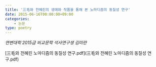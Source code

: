 ```yaml
---
title: '三毛와 전혜린의 생애와 작품을 통해 본 노마디즘의 동질성 연구'
date: 2015-06-16T00:00:00+09:00
categories:
    - 논문
type: poetry
---
```


*연변대학 2015급 비교문학 석사연구생 김미란*

<i class="fa fa-download"></i> [三毛와 전혜린 노마디즘의 동질성 연구.pdf](三毛와 전혜린 노마디즘의 동질성 연구.pdf)

